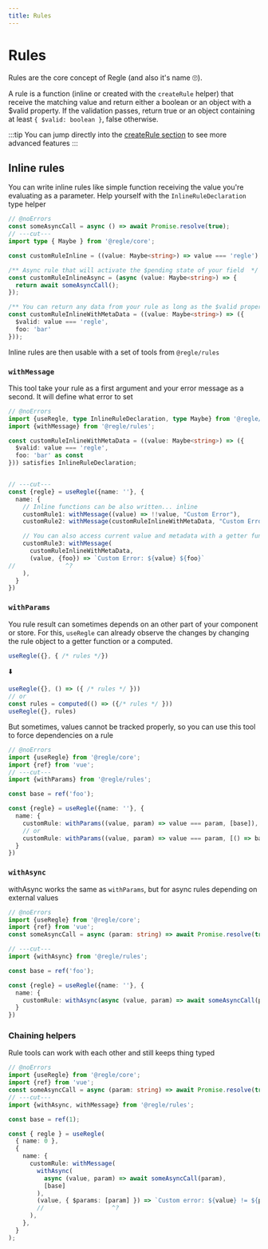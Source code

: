 ```yaml
---
title: Rules
---
```



# Rules

Rules are the core concept of Regle (and also it's name 🙄).

A rule is a function (inline or created with the `createRule` helper) that receive the matching value and return either a boolean or an object with a $valid property. If the validation passes, return true or an object containing at least `{ $valid: boolean }`, false otherwise.

:::tip
You can jump directly into the [createRule section](/core-concepts/rules/advanced-rules) to see more advanced features
:::

## Inline rules

You can write inline rules like simple function receiving the value you're evaluating as a parameter. Help yourself with the `InlineRuleDeclaration` type helper

``` ts twoslash
// @noErrors
const someAsyncCall = async () => await Promise.resolve(true);
// ---cut---
import type { Maybe } from '@regle/core';

const customRuleInline = ((value: Maybe<string>) => value === 'regle')

/** Async rule that will activate the $pending state of your field  */
const customRuleInlineAsync = (async (value: Maybe<string>) => {
  return await someAsyncCall();
});

/** You can return any data from your rule as long as the $valid property is present  */
const customRuleInlineWithMetaData = ((value: Maybe<string>) => ({
  $valid: value === 'regle',
  foo: 'bar'
}));
```

Inline rules are then usable with a set of tools from `@regle/rules`

### `withMessage`

This tool take your rule as a first argument and your error message as a second. It will define what error to set

``` ts twoslash {3-11}
// @noErrors
import {useRegle, type InlineRuleDeclaration, type Maybe} from '@regle/core';
import {withMessage} from '@regle/rules';

const customRuleInlineWithMetaData = ((value: Maybe<string>) => ({
  $valid: value === 'regle',
  foo: 'bar' as const
})) satisfies InlineRuleDeclaration;


// ---cut---
const {regle} = useRegle({name: ''}, {
  name: {
    // Inline functions can be also written... inline
    customRule1: withMessage((value) => !!value, "Custom Error"),
    customRule2: withMessage(customRuleInlineWithMetaData, "Custom Error"),

    // You can also access current value and metadata with a getter function
    customRule3: withMessage(
      customRuleInlineWithMetaData, 
      (value, {foo}) => `Custom Error: ${value} ${foo}`
//              ^?
    ), 
  }
})
```

###  `withParams`

You rule result can sometimes depends on an other part of your component or store. 
For this, `useRegle` can already observe the changes by changing the rule object to a getter function or a computed.


```ts
useRegle({}, { /* rules */})
```

⬇️

```ts
useRegle({}, () => ({ /* rules */ }))
// or
const rules = computed(() => ({/* rules */ }))
useRegle({}, rules)
```

But sometimes, values cannot be tracked properly, so you can use this tool to force dependencies on a rule

``` ts twoslash {7-9}
// @noErrors
import {useRegle} from '@regle/core';
import {ref} from 'vue';
// ---cut---
import {withParams} from '@regle/rules';

const base = ref('foo');

const {regle} = useRegle({name: ''}, {
  name: {
    customRule: withParams((value, param) => value === param, [base]),
    // or
    customRule: withParams((value, param) => value === param, [() => base.value]),
  }
})
```


### `withAsync`

withAsync works the same as `withParams`, but for async rules depending on external values

``` ts twoslash {7}
// @noErrors
import {useRegle} from '@regle/core';
import {ref} from 'vue';
const someAsyncCall = async (param: string) => await Promise.resolve(true);

// ---cut---
import {withAsync} from '@regle/rules';

const base = ref('foo');

const {regle} = useRegle({name: ''}, {
  name: {
    customRule: withAsync(async (value, param) => await someAsyncCall(param), [base]),
  }
})
```


### Chaining helpers

Rule tools can work with each other and still keeps thing typed

``` ts twoslash {9-14}
// @noErrors
import {useRegle} from '@regle/core';
import {ref} from 'vue';
const someAsyncCall = async (param: string) => await Promise.resolve(true);
// ---cut---
import {withAsync, withMessage} from '@regle/rules';

const base = ref(1);

const { regle } = useRegle(
  { name: 0 },
  {
    name: {
      customRule: withMessage(
        withAsync(
          async (value, param) => await someAsyncCall(param),
          [base]
        ),
        (value, { $params: [param] }) => `Custom error: ${value} != ${param}`
        //                   ^?
      ),
    },
  }
);
```